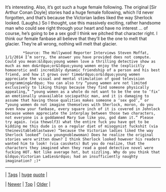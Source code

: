 <!--
title: It&rsquo;s interesting. Also, it&rsquo;s got such a huge female following. The original [Sir Arthur Conan Doyle] stories had a huge female following, which I&rsquo;d never forgotten, and that&rsquo;s because the Victorian ladies liked the way Sherlock looked. (Laughs.) So I thought, use this massively exciting, rather handsome man who could see right through your heart and have no interest &hellip; of course, he&rsquo;s going to be a sex god! I think we pitched that character right. I think our female fanbase all believe that they&rsquo;ll be the one to melt that glacier. They&rsquo;re all wrong, nothing will melt that glacier.
date: 2020-06-28T15:27:00.238Z
tags: huge, quote
-->




It’s interesting. Also, it’s got such a huge female following. The original [Sir Arthur Conan Doyle] stories had a huge female following, which I’d never forgotten, and that’s because the Victorian ladies liked the way Sherlock looked. (Laughs.) So I thought, use this massively exciting, rather handsome man who could see right through your heart and have no interest … of course, he’s going to be a sex god! I think we pitched that character right. I think our female fanbase all believe that they’ll be the one to melt that glacier. They’re all wrong, nothing will melt that glacier.

            *Source: The Hollywood Reporter Interviews Steven Moffat, 1/1/2014 I’m sorry, the answer you have provided does not compute. Could you mean:&ldquo;young women love a thrilling detective show as much as men do&rdquo;or&ldquo;young women enjoy the (explicitly homoerotic and) incredibly dynamic friendship of a person and his best friend, and how it grows over time&rdquo;or&ldquo;young women appreciate the visual and mental stimulation of good television programming&rdquo; You can also try “young women are not limited exclusively to liking things because they find someone physically appealing,” “young women as a whole do not want to be the one to ‘fix’ an emotionally unavailable sociopathic man, and it is damaging to assume that having those qualities makes someone a ‘sex god’,” or “young women do not imagine themselves with Sherlock, moron, do you even know your fanbase, every square inch of it is covered in Johnlock because women appreciate the interplay between those two characters, not everyone is a goddamned Mary Sue like you, god damn it.” Please try again. (via thewolf3) what the entire fuck you have got to be kidding me this dude is on a regular diet of misogynist fuckshit (via theinevitableblastwave) “because the Victorian ladies liked the way Sherlock looked” (via youngnoblewoman) Does he realize the original stories were written down? I think Sherlock looked however his readers wanted him to look! (via casskets) But you do realize, that the characters they imagined when they read a good detective novel were fucking HOT. Not like average hot, but sizzling. Why do you think that &ldquo;Victorian Ladies&rdquo; had an insufficiently naughty imagination? ;)*

<!--BOTTOM-POST-NAVIGATION-->
---

| [Tags](tags.md) | [huge](tag-huge.md) [quote](tag-quote.md) |

| [Newer](72660401224.md) | [Top](index.md) | [Older](72665449768.md) |